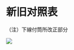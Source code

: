 # 新旧对照表

（注）下線付筒所改正部分

![](https://www.nta.go.jp/tmp/c1b0649a-3d95-4747-a0b2-442e5973e51f/images/a5ffd7358193c47b85b3944ffe63b4aa7494ebfb75b86d30e7dca75b04d3f44e.jpg)